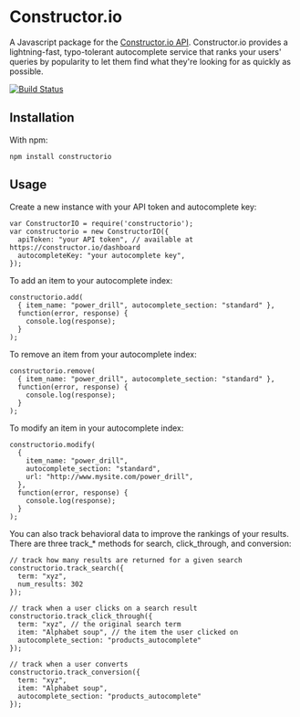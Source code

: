# Constructor.io

A Javascript package for the [Constructor.io API](http://constructor.io/docs).  Constructor.io provides a lightning-fast, typo-tolerant autocomplete service that ranks your users' queries by popularity to let them find what they're looking for as quickly as possible.

[![Build Status](https://travis-ci.org/Constructor-io/constructorio-javascript.svg?branch=master)](https://travis-ci.org/Constructor-io/constructorio-javascript)

## Installation

With npm:

    npm install constructorio

## Usage

Create a new instance with your API token and autocomplete key:

    var ConstructorIO = require('constructorio');
    var constructorio = new ConstructorIO({
      apiToken: "your API token", // available at https://constructor.io/dashboard
      autocompleteKey: "your autocomplete key",
    });

To add an item to your autocomplete index:

    constructorio.add(
      { item_name: "power_drill", autocomplete_section: "standard" },
      function(error, response) {
        console.log(response);
      }
    );

To remove an item from your autocomplete index:

    constructorio.remove(
      { item_name: "power_drill", autocomplete_section: "standard" },
      function(error, response) {
        console.log(response);
      }
    );

To modify an item in your autocomplete index:

    constructorio.modify(
      {
        item_name: "power_drill",
        autocomplete_section: "standard",
        url: "http://www.mysite.com/power_drill",
      },
      function(error, response) {
        console.log(response);
      }
    );

You can also track behavioral data to improve the rankings of your results.  There are three track_* methods for search, click_through, and conversion:

    // track how many results are returned for a given search
    constructorio.track_search({
      term: "xyz",
      num_results: 302
    });

    // track when a user clicks on a search result
    constructorio.track_click_through({
      term: "xyz", // the original search term
      item: "Alphabet soup", // the item the user clicked on
      autocomplete_section: "products_autocomplete"
    });

    // track when a user converts
    constructorio.track_conversion({
      term: "xyz",
      item: "Alphabet soup",
      autocomplete_section: "products_autocomplete"
    });

